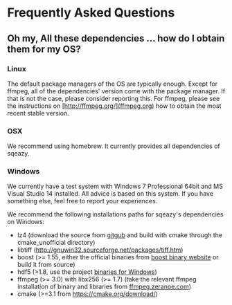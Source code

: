 
# Frequently Asked Questions

## Oh my, All these dependencies ... how do I obtain them for my OS?

### Linux

The default package managers of the OS are typically enough. Except for ffmpeg, all of the dependencies' version come with the package manager. If that is not the case, please consider reporting this. For ffmpeg, please see the instructions on [http://ffmpeg.org/](ffmpeg.org) how to obtain the most recent stable version.

### OSX

We recommend using homebrew. It currently provides all dependencies of sqeazy.

### Windows

We currently have a test system with Windows 7 Professional 64bit and MS Visual Studio 14 installed. All advice is based on this system. If you have something else, feel free to report your experiences.

We recommend the following installations paths for sqeazy's dependencies on Windows:

* lz4 (download the source from [gitgub](https://github.com/Cyan4973/lz4) and build with cmake through the cmake_unofficial directory)
* libtiff (http://gnuwin32.sourceforge.net/packages/tiff.htm)
* boost (>= 1.55, either the official binaries from [boost binary website](http://sourceforge.net/projects/boost/files/boost-binaries/) or build it from source)
* hdf5 (>1.8, use the project [binaries for Windows](https://www.hdfgroup.org/HDF5/release/obtain5.html))
* ffmpeg (>= 3.0) with libx256 (>= 1.7) (take the relevant ffmpeg installation of binary and libraries from [ffmpeg.zeranoe.com](https://ffmpeg.zeranoe.com/blog/))
* cmake (>=3.1 from https://cmake.org/download/)



